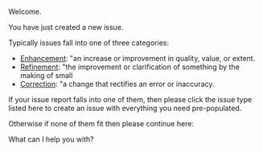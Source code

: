 Welcome.

You have just created a new issue.

Typically issues fall into one of three categories:

- [Enhancement](https://github.com/grettke/prettify-everything/issues/new?title=New+Enhancement+Request:+<for?>&labels=Enhancement&template=enhancement_template.md): "an increase or improvement in quality, value, or extent.
- [Refinement](https://github.com/grettke/prettify-everything/issues/new?title=New+Refinement+Request:+<of?>&labels=Refinement&template=refinement_template.md): "the improvement or clarification of something by the making of small
- [Correction](https://github.com/grettke/prettify-everything/issues/new?title=New+Correction+Request:+<where?>&labels=Correction&template=correction_template.md): "a change that rectifies an error or inaccuracy.

If your issue report falls into one of them, then please click the issue type
listed here to create an issue with everything you need pre-populated.

Otherwise if none of them fit then please continue here:

What can I help you with?
